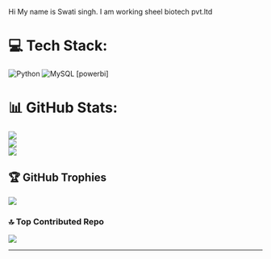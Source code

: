 Hi My name is Swati singh.
I am working sheel biotech pvt.ltd
# 💻 Tech Stack:
 ![Python](https://img.shields.io/badge/python-3670A0?style=for-the-badge&logo=python&logoColor=ffdd54) ![MySQL](https://img.shields.io/badge/mysql-4479A1.svg?style=for-the-badge&logo=mysql&logoColor=white) [powerbi]
# 📊 GitHub Stats:
![](https://github-readme-stats.vercel.app/api?username=Swatisingh86414&theme=dark&hide_border=false&include_all_commits=false&count_private=true)<br/>
![](https://github-readme-streak-stats.herokuapp.com/?user=Swatisingh86414&theme=dark&hide_border=false)<br/>
![](https://github-readme-stats.vercel.app/api/top-langs/?username=Swatisingh86414&theme=dark&hide_border=false&include_all_commits=false&count_private=true&layout=compact)

## 🏆 GitHub Trophies
![](https://github-profile-trophy.vercel.app/?username=Swatisingh86414&theme=radical&no-frame=false&no-bg=true&margin-w=4)


### 🔝 Top Contributed Repo
![](https://github-contributor-stats.vercel.app/api?username=Swatisingh86414&limit=5&theme=Dark&combine_all_yearly_contributions=true)

---

